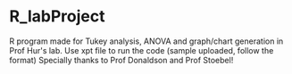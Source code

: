 # R_labProject
R program made for Tukey analysis, ANOVA and graph/chart generation in Prof Hur's lab.
Use xpt file to run the code (sample uploaded, follow the format)
Specially thanks to Prof Donaldson and Prof Stoebel!
